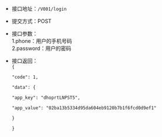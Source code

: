 * 接口地址：`/V001/login`
* 提交方式：POST
* 接口参数：  
  1.phone：用户的手机号码  
  2.password：用户的密码

* 接口返回：  
  `{`

  `"code": 1,`

  `"data": {`

  `"app_key": "dhoprtLNPST5",`

  `"app_value": "02ba13b5334d95da604eb9120b7b1f6fcd0d9ef1"`

  `}`

  `}`



